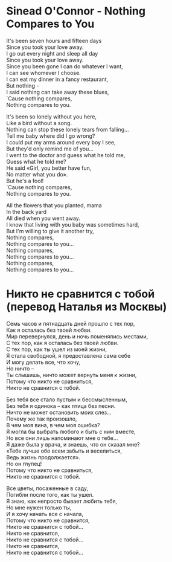 #  Sinead O'Connor - Nothing Compares to You
It's been seven hours and fifteen days  
Since you took your love away.  
I go out every night and sleep all day  
Since you took your love away.  
Since you been gone I can do whatever I want,  
I can see whomever I choose.  
I can eat my dinner in a fancy restaurant,  
But nothing -  
I said nothing can take away these blues,  
`Cause nothing compares,  
Nothing compares to you.  
  
It's been so lonely without you here,  
Like a bird without a song.  
Nothing can stop these lonely tears from falling…  
Tell me baby where did I go wrong?  
I could put my arms around every boy I see,  
But they'd only remind me of you…  
I went to the doctor and guess what he told me,  
Guess what he told me?  
He said «Girl, you better have fun,  
No matter what you do».  
But he's a fool!  
`Cause nothing compares,  
Nothing compares to you.  
  
All the flowers that you planted, mama  
In the back yard  
All died when you went away.  
I know that living with you baby was sometimes hard,  
But I'm willing to give it another try,  
Nothing compares,  
Nothing compares to you…  
Nothing compares,  
Nothing compares to you…  
Nothing compares,  
Nothing compares to you…  

#  Никто не сравнится с тобой (перевод Наталья из Москвы)
Семь часов и пятнадцать дней прошло с тех пор,  
Как я осталась без твоей любви.  
Мир перевернулся, день и ночь поменялись местами,  
С тех пор, как я осталась без твоей любви.  
С тех пор, как ты ушел из моей жизни,  
Я стала свободной, я предоставлена сама себе  
И могу делать все, что хочу,  
Но ничто –  
Ты слышишь, ничто может вернуть меня к жизни,  
Потому что никто не сравниться,  
Никто не сравнится с тобой.  
  
Без тебя все стало пустым и бессмысленным,  
Без тебя я одинока – как птица без песни.  
Ничто не может остановить моих слез…  
Почему же так произошло,  
В чем моя вина, в чем моя ошибка?  
Я могла бы выбрать любого и быть с ним вместе,  
Но все они лишь напоминают мне о тебе…  
Я даже была у врача, и знаешь, что он сказал мне?  
«Тебе лучше обо всем забыть и веселиться,  
Ведь жизнь продолжается».  
Но он глупец!  
Потому что никто не сравниться,  
Никто не сравнится с тобой.  
  
Все цветы, посаженные в саду,  
Погибли после того, как ты ушел.  
Я знаю, как непросто бывает любить тебя,  
Но мне нужен только ты,  
И я хочу начать все с начала,  
Потому что никто не сравнится,  
Никто не сравнится с тобой…  
Никто не сравнится,  
Никто не сравнится с тобой…  
Никто не сравнится,  
Никто не сравнится с тобой…  
